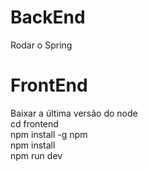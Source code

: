 # BackEnd
Rodar o Spring<br>

# FrontEnd
Baixar a última versão do node<br>
cd frontend<br>
npm install -g npm<br>
npm install<br>
npm run dev<br>